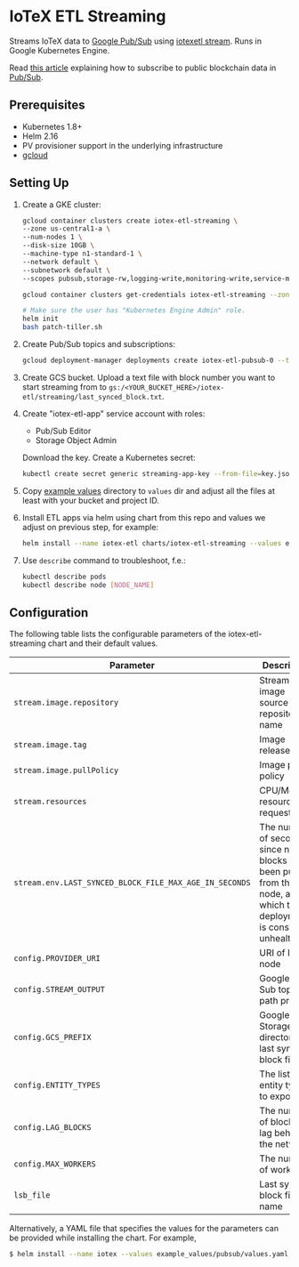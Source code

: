 # IoTeX ETL Streaming

Streams IoTeX data to [Google Pub/Sub](https://cloud.google.com/pubsub) using 
[iotexetl stream](https://github.com/blockchain-etl/iotex-etl/tree/develop/docs/commands.md#stream). 
Runs in Google Kubernetes Engine. 

Read [this article](https://medium.com/google-cloud/live-ethereum-and-bitcoin-data-in-google-bigquery-and-pub-sub-765b71cd57b5) 
explaining how to subscribe to public blockchain data in [Pub/Sub](https://cloud.google.com/pubsub/docs/overview). 

## Prerequisites

- Kubernetes 1.8+
- Helm 2.16
- PV provisioner support in the underlying infrastructure
- [gcloud](https://cloud.google.com/sdk/install)

## Setting Up

1. Create a GKE cluster:

    ```bash
    gcloud container clusters create iotex-etl-streaming \
    --zone us-central1-a \
    --num-nodes 1 \
    --disk-size 10GB \
    --machine-type n1-standard-1 \
    --network default \
    --subnetwork default \
    --scopes pubsub,storage-rw,logging-write,monitoring-write,service-management,service-control,trace
    
    gcloud container clusters get-credentials iotex-etl-streaming --zone us-central1-a
   
    # Make sure the user has "Kubernetes Engine Admin" role.
    helm init
    bash patch-tiller.sh
    ```

2. Create Pub/Sub topics and subscriptions:

    ```bash
   gcloud deployment-manager deployments create iotex-etl-pubsub-0 --template deployment_manager_pubsub_iotex.py 
   ```

3. Create GCS bucket. Upload a text file with block number you want to start streaming from to 
`gs:/<YOUR_BUCKET_HERE>/iotex-etl/streaming/last_synced_block.txt`.

4. Create "iotex-etl-app" service account with roles:
    - Pub/Sub Editor
    - Storage Object Admin

    Download the key. Create a Kubernetes secret:

    ```bash
    kubectl create secret generic streaming-app-key --from-file=key.json=$HOME/Downloads/key.json
    ```
   
5. Copy [example values](example_values) directory to `values` dir and adjust all the files at least with 
    your bucket and project ID.

6. Install ETL apps via helm using chart from this repo and values we adjust on previous step, for example:

    ```bash
    helm install --name iotex-etl charts/iotex-etl-streaming --values example_values/pubsub/values.yaml
    ``` 

7. Use `describe` command to troubleshoot, f.e.:

    ```bash
    kubectl describe pods
    kubectl describe node [NODE_NAME]
    ```

## Configuration

The following table lists the configurable parameters of the iotex-etl-streaming chart and their default values.

Parameter                                                | Description                                       | Default
-------------------------------------------------------- | ------------------------------------------------- | ----------------------------------------------------------
`stream.image.repository`                                | Stream image source repository name               | `blockchainetl/iotex-etl`
`stream.image.tag`                                       | Image release tag                                 | `1.0.0`
`stream.image.pullPolicy`                                | Image pull policy                                 | `IfNotPresent`
`stream.resources`                                       | CPU/Memory resource request/limit                 | `100m/128Mi, 350m/512Mi`
`stream.env.LAST_SYNCED_BLOCK_FILE_MAX_AGE_IN_SECONDS`   | The number of seconds since new blocks have been pulled from the node, after which the deployment is considered unhealthy                 | `600`
`config.PROVIDER_URI`                                    | URI of IoTeX node                                 | `grpcs://api.mainnet.iotex.one:443`
`config.STREAM_OUTPUT`                                   | Google Pub Sub topic path prefix                  | `projects/<your-project>/topics/crypto_iotex`
`config.GCS_PREFIX`                                      | Google Storage directory of last synced block file| `gs://<your-bucket>/iotex-etl/streaming`
`config.ENTITY_TYPES`                                    | The list of entity types to export                | ``
`config.LAG_BLOCKS`                                      | The number of blocks to lag behind the network    | `10`
`config.MAX_WORKERS`                                     | The number of workers                             | `4`
`lsb_file`                                               | Last synced block file name                       | `last_synced_block.txt`

Alternatively, a YAML file that specifies the values for the parameters can be provided while installing the chart. For example,

```bash
$ helm install --name iotex --values example_values/pubsub/values.yaml charts/iotex-etl-streaming
```